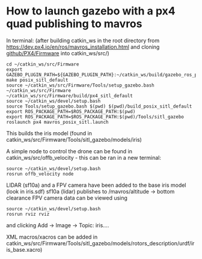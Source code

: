 # How to launch gazebo with a px4 quad publishing to mavros

In terminal: (after building catkin_ws in the root directory from <https://dev.px4.io/en/ros/mavros_installation.html> and cloning [github/PX4/Firmware](https://github.com/PX4/Firmware) into catkin_ws/src/)

```
cd ~/catkin_ws/src/Firmware   
export GAZEBO_PLUGIN_PATH=${GAZEBO_PLUGIN_PATH}:~/catkin_ws/build/gazebo_ros_pkgs/gazebo_plugins/         
make posix_sitl_default
source ~/catkin_ws/src/Firmware/Tools/setup_gazebo.bash ~/catkin_ws/src/Firmware ~/catkin_ws/src/Firmware/build/px4_sitl_default
source ~/catkin_ws/devel/setup.bash
source Tools/setup_gazebo.bash $(pwd) $(pwd)/build_posix_sitl_default
export ROS_PACKAGE_PATH=$ROS_PACKAGE_PATH:$(pwd)
export ROS_PACKAGE_PATH=$ROS_PACKAGE_PATH:$(pwd)/Tools/sitl_gazebo
roslaunch px4 mavros_posix_sitl.launch
```

This builds the iris model (found in catkin_ws/src/Firmware/Tools/sitl_gazebo/models/iris)


A simple node to control the drone can be found in catkin_ws/src/offb_velocity - this can be ran in a new terminal:
```
source ~/catkin_ws/devel/setup.bash
rosrun offb_velocity node
```

LIDAR (sf10a) and a FPV camera have been added to the base iris model (look in iris.sdf)
sf10a (lidar) publishes to /mavros/altitude -> bottom clearance
FPV camera data can be viewed using
```
source ~/catkin_ws/devel/setup.bash
rosrun rviz rviz
```
and clicking Add -> Image -> Topic: iris....







XML macros/xacros can be added in catkin_ws/src/Firmware/Tools/sitl_gazebo/models/rotors_description/urdf/iris_base.xacro)





